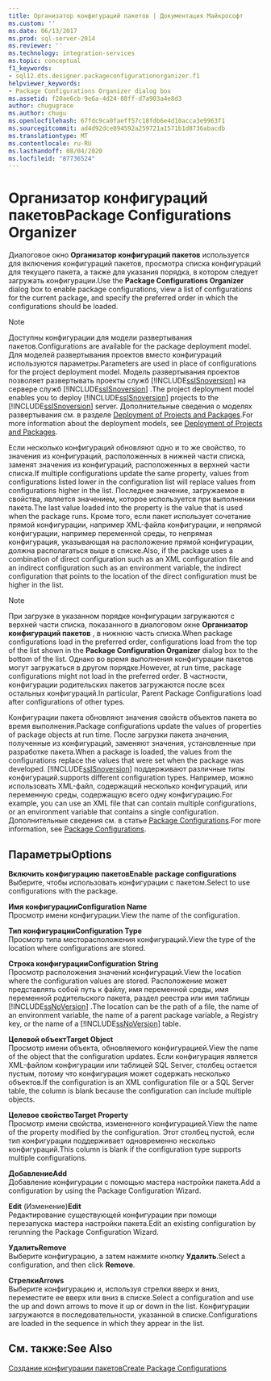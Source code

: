 ```yaml
---
title: Организатор конфигураций пакетов | Документация Майкрософт
ms.custom: ''
ms.date: 06/13/2017
ms.prod: sql-server-2014
ms.reviewer: ''
ms.technology: integration-services
ms.topic: conceptual
f1_keywords:
- sql12.dts.designer.packageconfigurationorganizer.f1
helpviewer_keywords:
- Package Configurations Organizer dialog box
ms.assetid: f20ae6cb-9e6a-4d24-88ff-d7a903a4e8d3
author: chugugrace
ms.author: chugu
ms.openlocfilehash: 67fdc9ca0faeff57c18fdb6e4d10acca3e9963f1
ms.sourcegitcommit: ad4d92dce894592a259721a1571b1d8736abacdb
ms.translationtype: MT
ms.contentlocale: ru-RU
ms.lasthandoff: 08/04/2020
ms.locfileid: "87736524"
---
```

# <a name="package-configurations-organizer"></a><span data-ttu-id="ca7e6-102">Организатор конфигураций пакетов</span><span class="sxs-lookup"><span data-stu-id="ca7e6-102">Package Configurations Organizer</span></span>
  <span data-ttu-id="ca7e6-103">Диалоговое окно **Организатор конфигураций пакетов** используется для включения конфигураций пакетов, просмотра списка конфигураций для текущего пакета, а также для указания порядка, в котором следует загружать конфигурации.</span><span class="sxs-lookup"><span data-stu-id="ca7e6-103">Use the **Package Configurations Organizer** dialog box to enable package configurations, view a list of configurations for the current package, and specify the preferred order in which the configurations should be loaded.</span></span>  
  
> [!NOTE]  
>  <span data-ttu-id="ca7e6-104">Доступны конфигурации для модели развертывания пакетов.</span><span class="sxs-lookup"><span data-stu-id="ca7e6-104">Configurations are available for the package deployment model.</span></span> <span data-ttu-id="ca7e6-105">Для моделей развертывания проектов вместо конфигураций используются параметры.</span><span class="sxs-lookup"><span data-stu-id="ca7e6-105">Parameters are used in place of configurations for the project deployment model.</span></span> <span data-ttu-id="ca7e6-106">Модель развертывания проектов позволяет развертывать проекты служб [!INCLUDE[ssISnoversion](../includes/ssisnoversion-md.md)] на сервере служб [!INCLUDE[ssISnoversion](../includes/ssisnoversion-md.md)] .</span><span class="sxs-lookup"><span data-stu-id="ca7e6-106">The project deployment model enables you to deploy [!INCLUDE[ssISnoversion](../includes/ssisnoversion-md.md)] projects to the [!INCLUDE[ssISnoversion](../includes/ssisnoversion-md.md)] server.</span></span> <span data-ttu-id="ca7e6-107">Дополнительные сведения о моделях развертывания см. в разделе [Deployment of Projects and Packages](packages/deploy-integration-services-ssis-projects-and-packages.md).</span><span class="sxs-lookup"><span data-stu-id="ca7e6-107">For more information about the deployment models, see [Deployment of Projects and Packages](packages/deploy-integration-services-ssis-projects-and-packages.md).</span></span>  
  
 <span data-ttu-id="ca7e6-108">Если несколько конфигураций обновляют одно и то же свойство, то значения из конфигураций, расположенных в нижней части списка, заменят значения из конфигураций, расположенных в верхней части списка.</span><span class="sxs-lookup"><span data-stu-id="ca7e6-108">If multiple configurations update the same property, values from configurations listed lower in the configuration list will replace values from configurations higher in the list.</span></span> <span data-ttu-id="ca7e6-109">Последнее значение, загружаемое в свойства, является значением, которое используется при выполнении пакета.</span><span class="sxs-lookup"><span data-stu-id="ca7e6-109">The last value loaded into the property is the value that is used when the package runs.</span></span> <span data-ttu-id="ca7e6-110">Кроме того, если пакет использует сочетание прямой конфигурации, например XML-файла конфигурации, и непрямой конфигурации, например переменной среды, то непрямая конфигурация, указывающая на расположение прямой конфигурации, должна располагаться выше в списке.</span><span class="sxs-lookup"><span data-stu-id="ca7e6-110">Also, if the package uses a combination of direct configuration such as an XML configuration file and an indirect configuration such as an environment variable, the indirect configuration that points to the location of the direct configuration must be higher in the list.</span></span>  
  
> [!NOTE]  
>  <span data-ttu-id="ca7e6-111">При загрузке в указанном порядке конфигурации загружаются с верхней части списка, показанного в диалоговом окне **Организатор конфигураций пакетов** , в нижнюю часть списка.</span><span class="sxs-lookup"><span data-stu-id="ca7e6-111">When package configurations load in the preferred order, configurations load from the top of the list shown in the **Package Configuration Organizer** dialog box to the bottom of the list.</span></span> <span data-ttu-id="ca7e6-112">Однако во время выполнения конфигурации пакетов могут загружаться в другом порядке.</span><span class="sxs-lookup"><span data-stu-id="ca7e6-112">However, at run time, package configurations might not load in the preferred order.</span></span> <span data-ttu-id="ca7e6-113">В частности, конфигурации родительских пакетов загружаются после всех остальных конфигураций.</span><span class="sxs-lookup"><span data-stu-id="ca7e6-113">In particular, Parent Package Configurations load after configurations of other types.</span></span>  
  
 <span data-ttu-id="ca7e6-114">Конфигурации пакета обновляют значения свойств объектов пакета во время выполнения.</span><span class="sxs-lookup"><span data-stu-id="ca7e6-114">Package configurations update the values of properties of package objects at run time.</span></span> <span data-ttu-id="ca7e6-115">После загрузки пакета значения, полученные из конфигураций, заменяют значения, установленные при разработке пакета.</span><span class="sxs-lookup"><span data-stu-id="ca7e6-115">When a package is loaded, the values from the configurations replace the values that were set when the package was developed.</span></span> [!INCLUDE[ssISnoversion](../includes/ssisnoversion-md.md)] <span data-ttu-id="ca7e6-116">поддерживают различные типы конфигураций.</span><span class="sxs-lookup"><span data-stu-id="ca7e6-116">supports different configuration types.</span></span> <span data-ttu-id="ca7e6-117">Например, можно использовать XML-файл, содержащий несколько конфигураций, или переменную среды, содержащую всего одну конфигурацию.</span><span class="sxs-lookup"><span data-stu-id="ca7e6-117">For example, you can use an XML file that can contain multiple configurations, or an environment variable that contains a single configuration.</span></span> <span data-ttu-id="ca7e6-118">Дополнительные сведения см. в статье [Package Configurations](../../2014/integration-services/package-configurations.md).</span><span class="sxs-lookup"><span data-stu-id="ca7e6-118">For more information, see [Package Configurations](../../2014/integration-services/package-configurations.md).</span></span>  
  
## <a name="options"></a><span data-ttu-id="ca7e6-119">Параметры</span><span class="sxs-lookup"><span data-stu-id="ca7e6-119">Options</span></span>  
 <span data-ttu-id="ca7e6-120">**Включить конфигурацию пакетов**</span><span class="sxs-lookup"><span data-stu-id="ca7e6-120">**Enable package configurations**</span></span>  
 <span data-ttu-id="ca7e6-121">Выберите, чтобы использовать конфигурации с пакетом.</span><span class="sxs-lookup"><span data-stu-id="ca7e6-121">Select to use configurations with the package.</span></span>  
  
 <span data-ttu-id="ca7e6-122">**Имя конфигурации**</span><span class="sxs-lookup"><span data-stu-id="ca7e6-122">**Configuration Name**</span></span>  
 <span data-ttu-id="ca7e6-123">Просмотр имени конфигурации.</span><span class="sxs-lookup"><span data-stu-id="ca7e6-123">View the name of the configuration.</span></span>  
  
 <span data-ttu-id="ca7e6-124">**Тип конфигурации**</span><span class="sxs-lookup"><span data-stu-id="ca7e6-124">**Configuration Type**</span></span>  
 <span data-ttu-id="ca7e6-125">Просмотр типа месторасположения конфигураций.</span><span class="sxs-lookup"><span data-stu-id="ca7e6-125">View the type of the location where configurations are stored.</span></span>  
  
 <span data-ttu-id="ca7e6-126">**Строка конфигурации**</span><span class="sxs-lookup"><span data-stu-id="ca7e6-126">**Configuration String**</span></span>  
 <span data-ttu-id="ca7e6-127">Просмотр расположения значений конфигураций.</span><span class="sxs-lookup"><span data-stu-id="ca7e6-127">View the location where the configuration values are stored.</span></span> <span data-ttu-id="ca7e6-128">Расположение может представлять собой путь к файлу, имя переменной среды, имя переменной родительского пакета, раздел реестра или имя таблицы [!INCLUDE[ssNoVersion](../includes/ssnoversion-md.md)] .</span><span class="sxs-lookup"><span data-stu-id="ca7e6-128">The location can be the path of a file, the name of an environment variable, the name of a parent package variable, a Registry key, or the name of a [!INCLUDE[ssNoVersion](../includes/ssnoversion-md.md)] table.</span></span>  
  
 <span data-ttu-id="ca7e6-129">**Целевой объект**</span><span class="sxs-lookup"><span data-stu-id="ca7e6-129">**Target Object**</span></span>  
 <span data-ttu-id="ca7e6-130">Просмотр имени объекта, обновляемого конфигурацией.</span><span class="sxs-lookup"><span data-stu-id="ca7e6-130">View the name of the object that the configuration updates.</span></span> <span data-ttu-id="ca7e6-131">Если конфигурация является XML-файлом конфигурации или таблицей SQL Server, столбец остается пустым, потому что конфигурация может содержать несколько объектов.</span><span class="sxs-lookup"><span data-stu-id="ca7e6-131">If the configuration is an XML configuration file or a SQL Server table, the column is blank because the configuration can include multiple objects.</span></span>  
  
 <span data-ttu-id="ca7e6-132">**Целевое свойство**</span><span class="sxs-lookup"><span data-stu-id="ca7e6-132">**Target Property**</span></span>  
 <span data-ttu-id="ca7e6-133">Просмотр имени свойства, измененного конфигурацией.</span><span class="sxs-lookup"><span data-stu-id="ca7e6-133">View the name of the property modified by the configuration.</span></span> <span data-ttu-id="ca7e6-134">Этот столбец пустой, если тип конфигурации поддерживает одновременно несколько конфигураций.</span><span class="sxs-lookup"><span data-stu-id="ca7e6-134">This column is blank if the configuration type supports multiple configurations.</span></span>  
  
 <span data-ttu-id="ca7e6-135">**Добавление**</span><span class="sxs-lookup"><span data-stu-id="ca7e6-135">**Add**</span></span>  
 <span data-ttu-id="ca7e6-136">Добавление конфигурации с помощью мастера настройки пакета.</span><span class="sxs-lookup"><span data-stu-id="ca7e6-136">Add a configuration by using the Package Configuration Wizard.</span></span>  
  
 <span data-ttu-id="ca7e6-137">**Edit** (Изменение)</span><span class="sxs-lookup"><span data-stu-id="ca7e6-137">**Edit**</span></span>  
 <span data-ttu-id="ca7e6-138">Редактирование существующей конфигурации при помощи перезапуска мастера настройки пакета.</span><span class="sxs-lookup"><span data-stu-id="ca7e6-138">Edit an existing configuration by rerunning the Package Configuration Wizard.</span></span>  
  
 <span data-ttu-id="ca7e6-139">**Удалить**</span><span class="sxs-lookup"><span data-stu-id="ca7e6-139">**Remove**</span></span>  
 <span data-ttu-id="ca7e6-140">Выберите конфигурацию, а затем нажмите кнопку **Удалить**.</span><span class="sxs-lookup"><span data-stu-id="ca7e6-140">Select a configuration, and then click **Remove**.</span></span>  
  
 <span data-ttu-id="ca7e6-141">**Стрелки**</span><span class="sxs-lookup"><span data-stu-id="ca7e6-141">**Arrows**</span></span>  
 <span data-ttu-id="ca7e6-142">Выберите конфигурацию и, используя стрелки вверх и вниз, переместите ее вверх или вниз в списке.</span><span class="sxs-lookup"><span data-stu-id="ca7e6-142">Select a configuration and use the up and down arrows to move it up or down in the list.</span></span> <span data-ttu-id="ca7e6-143">Конфигурации загружаются в последовательности, указанной в списке.</span><span class="sxs-lookup"><span data-stu-id="ca7e6-143">Configurations are loaded in the sequence in which they appear in the list.</span></span>  
  
## <a name="see-also"></a><span data-ttu-id="ca7e6-144">См. также:</span><span class="sxs-lookup"><span data-stu-id="ca7e6-144">See Also</span></span>  
 [<span data-ttu-id="ca7e6-145">Создание конфигурации пакетов</span><span class="sxs-lookup"><span data-stu-id="ca7e6-145">Create Package Configurations</span></span>](../../2014/integration-services/create-package-configurations.md)  
  
  
